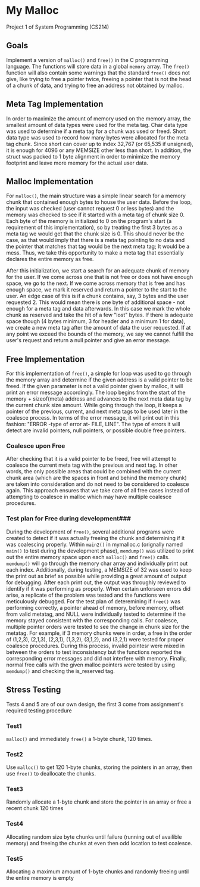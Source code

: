 # My Malloc #
Project 1 of System Programming (CS214)

## Goals ##
Implement a version of `malloc()` and `free()` in the C programming language. The functions will store data in a global `memory` array. The `free()` function will also contain some warnings that the standard `free()` does not give, like trying to free a pointer twice, freeing a pointer that is not the head of a chunk of data, and trying to free an address not obtained by malloc.


## Meta Tag Implementation ##
In order to maximize the amount of memory used on the memory array, the smallest amount of data types were used for the meta tag. Char data type was used to determine if a meta tag for a chunk was used or freed. Short data type was used to record how many bytes were allocated for the meta tag chunk. Since short can cover up to index 32,767 (or 65,535 if unsigned), it is enough for 4096 or any MEMSIZE other less than short. In addition, the struct was packed to 1 byte alignment in order to minimize the memory footprint and leave more memory for the actual user data. 

## Malloc Implementation ##
For `malloc()`, the main structure was a simple linear search for a memory chunk that contained enough bytes to house the user data. Before the loop, the input was checked (user cannot request 0 or less bytes) and the memory was checked to see if it started with a meta tag of chunk size 0. Each byte of the memory is initialized to 0 on the program's start (a requirement of this implementation), so by treating the first 3 bytes as a meta tag we would get that the chunk size is 0. This should never be the case, as that would imply that there is a meta tag pointing to no data and the pointer that matches that tag would be the next meta tag; It would be a mess. Thus, we take this opportunity to make a meta tag that essentially declares the entire memory as free.

After this initialization, we start a search for an adequate chunk of memory for the user. If we come across one that is not free or does not have enough space, we go to the next. If we come across memory that is free and has enough space, we mark it reserved and return a pointer to the start to the user. An edge case of this is if a chunk contains, say, 3 bytes and the user requested 2. This would mean there is one byte of additional space - not enough for a meta tag and data afterwards. In this case we mark the whole chunk as reserved and take the hit of a few "lost" bytes. If there is adequate space though (4 bytes minimum, 3 for header and a minimum 1 for data), we create a new meta tag after the amount of data the user requested. If at any point we exceed the bounds of the memory, we say we cannot fulfill the user's request and return a null pointer and give an error message.

## Free Implementation ##
For this implementation of `free()`, a simple for loop was used to go through the memory array and determine if the given address is a valid pointer to be freed. If the given parameter is not a valid pointer given by malloc, it will print an error message accordingly. The loop begins from the start of the memory + sizeof(meta) address and advances to the next meta data tag by the current chunk size amount. While going through the loop, it keeps a pointer of the previous, current, and next meta tags to be used later in the coalesce process. In terms of the error message, it will print out in this fashion: "ERROR -type of error at- FILE, LINE". The type of errors it will detect are invalid pointers, null pointers, or possible double free pointers.

### Coalesce upon Free ###
After checking that it is a valid pointer to be freed, free will attempt to coalesce the current meta tag with the previous and next tag. In other words, the only possible areas that could be combined with the current chunk area (which are the spaces in front and behind the memory chunk) are taken into consideration and do not need to be considered to coalesce again. This approach ensures that we take care of all free cases instead of attempting to coalesce in malloc which may have multiple coalesce procedures.

### Test plan for Free during development###
During the development of `free()`, several additional programs were created to detect if it was actually freeing the chunk and determining if it was coalescing properly. Within `main2()` in mymalloc.c (orignally named `main()` to test during the development phase), `memdump()` was utilized to print out the entire memory space upon each `malloc()` and `free()` calls. `memdump()` will go through the memory char array and individually print out each index. Additionally, during testing, a MEMSIZE of 32 was used to keep the print out as brief as possible while providing a great amount of output for debugging. After each print out, the output was throughly reviewed to identify if it was performing as properly. When certain unforseen errors did arise, a replicate of the problem was tested and the functions were meticulously debugged. For the test plan of deteremining if `free()` was performing correctly, a pointer ahead of memory, before memory, offset from valid metatag, and NULL were individually tested to determine if the memory stayed consistent with the corresponding calls. For coalesce, multiple pointer orders were tested to see the change in chunk size for the metatag. For example, if 3 memory chunks were in order, a free in the order of (1,2,3), (2,1,3), (2,3,1), (1,3,2), (3,1,2), and (3,2,1) were tested for proper coalesce procedures. During this process, invalid pointesr were mixed in between the orders to test inconsistency but the functions reported the corresponding error messages and did not interfere with memory. Finally, normal free calls with the given malloc pointers were tested by using `memdump()` and checking the is_reserved tag.

## Stress Testing ##
Tests 4 and 5 are of our own design, the first 3 come from assignment's required testing procedure
### Test1 ###
`malloc()` and immediately `free()` a 1-byte chunk, 120 times.
### Test2 ###
Use `malloc()` to get 120 1-byte chunks, storing the pointers in an array, then use `free()` to deallocate the chunks.
### Test3 ###
Randomly allocate a 1-byte chunk and store the pointer in an array or free a recent chunk 120 times
### Test4 ###
Allocating random size byte chunks until failure (running out of availible memory) and freeing the chunks at even then odd location to test coalesce.
### Test5 ###
Allocating a maximum amount of 1-byte chunks and randomly freeing until the entire memory is empty
